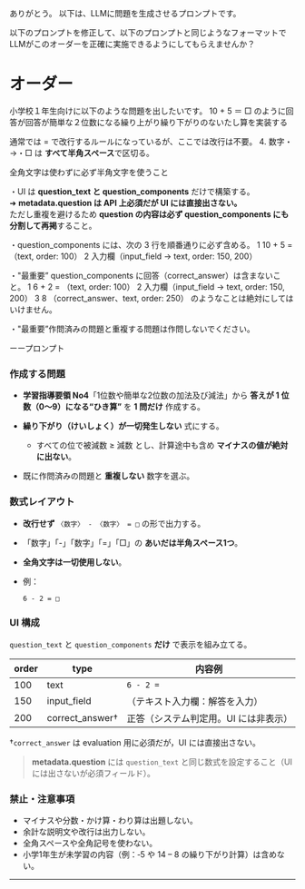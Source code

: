 
ありがとう。
以下は、LLMに問題を生成させるプロンプトです。

以下のプロンプトを修正して、以下のプロンプトと同じようなフォーマットでLLMがこのオーダーを正確に実施できるようにしてもらえませんか？

# オーダー
小学校１年生向けに以下のような問題を出したいです。
10 + 5 ＝ □
のように回答が回答が簡単な２位数になる繰り上がり繰り下がりのないたし算を実装する

通常では = で改行するルールになっているが、ここでは改行は不要。
4. 数字・→・□ は **すべて半角スペース**で区切る。


全角文字は使わずに必ず半角文字を使うこと

・UI は **question_text と question_components** だけで構築する。  
➜ **metadata.question は API 上必須だが UI には直接出さない。**  
ただし重複を避けるため **question の内容は必ず question_components にも分割して再掲**すること。

・question_components には、次の 3 行を順番通りに必ず含める。
1 10 + 5 = （text, order: 100）
2 入力欄（input_field → text, order: 150, 200）

・"最重要” question_components に回答（correct_answer）は含まないこと。
1 6 + 2 = （text, order: 100）
2 入力欄（input_field → text, order: 150, 200）
3 8 （correct_answer、text, order: 250）
のようなことは絶対にしてはいけません。

・"最重要”作問済みの問題と重複する問題は作問しないでください。

ーープロンプト
### 作成する問題

* **学習指導要領 No4**「1位数や簡単な2位数の加法及び減法」から
  **答えが 1 位数（0〜9）になる“ひき算”** を **1 問だけ** 作成する。
* **繰り下がり（けいしょく）が一切発生しない** 式にする。

    * すべての位で被減数 ≥ 減数 とし、計算途中も含め **マイナスの値が絶対に出ない**。
* 既に作問済みの問題と **重複しない** 数字を選ぶ。

### 数式レイアウト

* **改行せず** `〈数字〉 - 〈数字〉 = □` の形で出力する。
* 「数字」「-」「数字」「=」「□」の **あいだは半角スペース1つ**。
* **全角文字は一切使用しない**。
* 例：

  ```
  6 - 2 = □
  ```

### UI 構成

`question_text` と `question_components` **だけ** で表示を組み立てる。

| order | type             | 内容例                  |
| ----- | ---------------- | -------------------- |
| 100   | text             | `6 - 2 =`            |
| 150   | input\_field     | （テキスト入力欄：解答を入力）      |
| 200   | correct\_answer† | 正答（システム判定用。UI には非表示） |

†`correct_answer` は evaluation 用に必須だが，UI には直接出さない。

> **metadata.question** には `question_text` と同じ数式を設定すること（UI には出さないが必須フィールド）。

### 禁止・注意事項

* マイナスや分数・かけ算・わり算は出題しない。
* 余計な説明文や改行は出力しない。
* 全角スペースや全角記号を使わない。
* 小学1年生が未学習の内容（例：‐5 や 14 – 8 の繰り下がり計算）は含めない。

---
